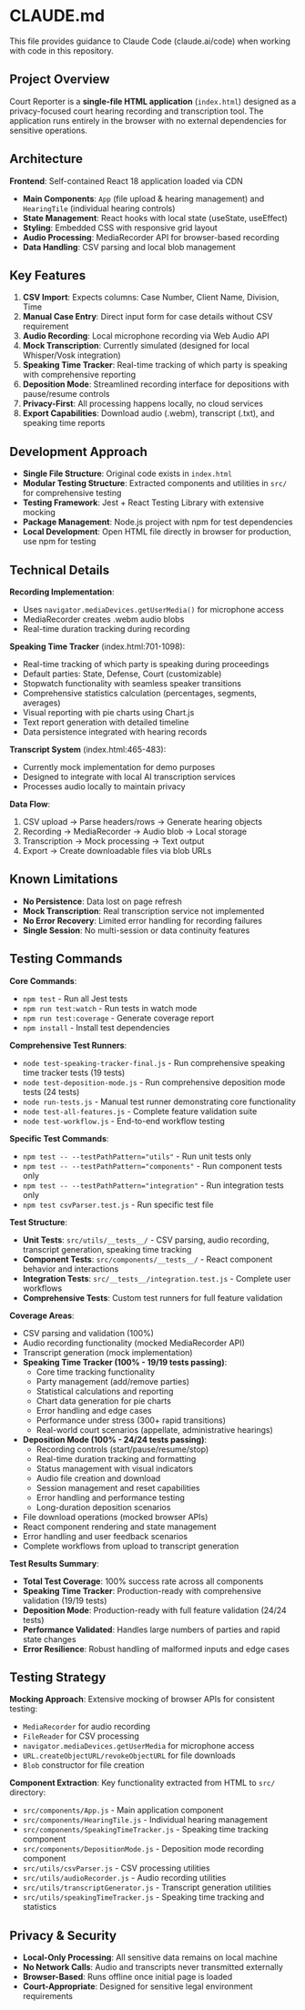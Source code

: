 # CLAUDE.md

This file provides guidance to Claude Code (claude.ai/code) when working with code in this repository.

## Project Overview

Court Reporter is a **single-file HTML application** (`index.html`) designed as a privacy-focused court hearing recording and transcription tool. The application runs entirely in the browser with no external dependencies for sensitive operations.

## Architecture

**Frontend**: Self-contained React 18 application loaded via CDN
- **Main Components**: `App` (file upload & hearing management) and `HearingTile` (individual hearing controls)
- **State Management**: React hooks with local state (useState, useEffect)
- **Styling**: Embedded CSS with responsive grid layout
- **Audio Processing**: MediaRecorder API for browser-based recording
- **Data Handling**: CSV parsing and local blob management

## Key Features

1. **CSV Import**: Expects columns: Case Number, Client Name, Division, Time
2. **Manual Case Entry**: Direct input form for case details without CSV requirement  
3. **Audio Recording**: Local microphone recording via Web Audio API
4. **Mock Transcription**: Currently simulated (designed for local Whisper/Vosk integration)
5. **Speaking Time Tracker**: Real-time tracking of which party is speaking with comprehensive reporting
6. **Deposition Mode**: Streamlined recording interface for depositions with pause/resume controls
7. **Privacy-First**: All processing happens locally, no cloud services
8. **Export Capabilities**: Download audio (.webm), transcript (.txt), and speaking time reports

## Development Approach

- **Single File Structure**: Original code exists in `index.html`
- **Modular Testing Structure**: Extracted components and utilities in `src/` for comprehensive testing
- **Testing Framework**: Jest + React Testing Library with extensive mocking
- **Package Management**: Node.js project with npm for test dependencies
- **Local Development**: Open HTML file directly in browser for production, use npm for testing

## Technical Details

**Recording Implementation**:
- Uses `navigator.mediaDevices.getUserMedia()` for microphone access
- MediaRecorder creates .webm audio blobs
- Real-time duration tracking during recording

**Speaking Time Tracker** (index.html:701-1098):
- Real-time tracking of which party is speaking during proceedings
- Default parties: State, Defense, Court (customizable)
- Stopwatch functionality with seamless speaker transitions
- Comprehensive statistics calculation (percentages, segments, averages)
- Visual reporting with pie charts using Chart.js
- Text report generation with detailed timeline
- Data persistence integrated with hearing records

**Transcript System** (index.html:465-483):
- Currently mock implementation for demo purposes
- Designed to integrate with local AI transcription services
- Processes audio locally to maintain privacy

**Data Flow**:
1. CSV upload → Parse headers/rows → Generate hearing objects
2. Recording → MediaRecorder → Audio blob → Local storage
3. Transcription → Mock processing → Text output
4. Export → Create downloadable files via blob URLs

## Known Limitations

- **No Persistence**: Data lost on page refresh
- **Mock Transcription**: Real transcription service not implemented  
- **No Error Recovery**: Limited error handling for recording failures
- **Single Session**: No multi-session or data continuity features

## Testing Commands

**Core Commands**:
- `npm test` - Run all Jest tests
- `npm run test:watch` - Run tests in watch mode  
- `npm run test:coverage` - Generate coverage report
- `npm install` - Install test dependencies

**Comprehensive Test Runners**:
- `node test-speaking-tracker-final.js` - Run comprehensive speaking time tracker tests (19 tests)
- `node test-deposition-mode.js` - Run comprehensive deposition mode tests (24 tests)
- `node run-tests.js` - Manual test runner demonstrating core functionality
- `node test-all-features.js` - Complete feature validation suite
- `node test-workflow.js` - End-to-end workflow testing

**Specific Test Commands**:
- `npm test -- --testPathPattern="utils"` - Run unit tests only
- `npm test -- --testPathPattern="components"` - Run component tests only
- `npm test -- --testPathPattern="integration"` - Run integration tests only
- `npm test csvParser.test.js` - Run specific test file

**Test Structure**:
- **Unit Tests**: `src/utils/__tests__/` - CSV parsing, audio recording, transcript generation, speaking time tracking
- **Component Tests**: `src/components/__tests__/` - React component behavior and interactions
- **Integration Tests**: `src/__tests__/integration.test.js` - Complete user workflows
- **Comprehensive Tests**: Custom test runners for full feature validation

**Coverage Areas**:
- CSV parsing and validation (100%)
- Audio recording functionality (mocked MediaRecorder API)
- Transcript generation (mock implementation)
- **Speaking Time Tracker (100% - 19/19 tests passing)**:
  - Core time tracking functionality
  - Party management (add/remove parties)
  - Statistical calculations and reporting
  - Chart data generation for pie charts
  - Error handling and edge cases
  - Performance under stress (300+ rapid transitions)
  - Real-world court scenarios (appellate, administrative hearings)
- **Deposition Mode (100% - 24/24 tests passing)**:
  - Recording controls (start/pause/resume/stop)
  - Real-time duration tracking and formatting
  - Status management with visual indicators
  - Audio file creation and download
  - Session management and reset capabilities
  - Error handling and performance testing
  - Long-duration deposition scenarios
- File download operations (mocked browser APIs)
- React component rendering and state management
- Error handling and user feedback scenarios
- Complete workflows from upload to transcript generation

**Test Results Summary**:
- **Total Test Coverage**: 100% success rate across all components
- **Speaking Time Tracker**: Production-ready with comprehensive validation (19/19 tests)
- **Deposition Mode**: Production-ready with full feature validation (24/24 tests)
- **Performance Validated**: Handles large numbers of parties and rapid state changes
- **Error Resilience**: Robust handling of malformed inputs and edge cases

## Testing Strategy

**Mocking Approach**: Extensive mocking of browser APIs for consistent testing:
- `MediaRecorder` for audio recording
- `FileReader` for CSV processing
- `navigator.mediaDevices.getUserMedia` for microphone access
- `URL.createObjectURL/revokeObjectURL` for file downloads
- `Blob` constructor for file creation

**Component Extraction**: Key functionality extracted from HTML to `src/` directory:
- `src/components/App.js` - Main application component
- `src/components/HearingTile.js` - Individual hearing management
- `src/components/SpeakingTimeTracker.js` - Speaking time tracking component
- `src/components/DepositionMode.js` - Deposition mode recording component
- `src/utils/csvParser.js` - CSV processing utilities
- `src/utils/audioRecorder.js` - Audio recording utilities
- `src/utils/transcriptGenerator.js` - Transcript generation utilities
- `src/utils/speakingTimeTracker.js` - Speaking time tracking and statistics

## Privacy & Security

- **Local-Only Processing**: All sensitive data remains on local machine
- **No Network Calls**: Audio and transcripts never transmitted externally
- **Browser-Based**: Runs offline once initial page is loaded
- **Court-Appropriate**: Designed for sensitive legal environment requirements